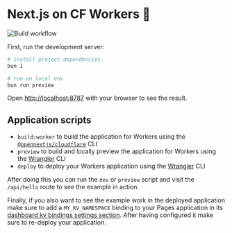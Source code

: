 # Next.js on CF Workers 🎉

![Build workflow](https://github.com/golamrabbiazad/cf-workers-nextjs/actions/workflows/ci.yml/badge.svg)

First, run the development server:

```bash
# install project dependencies.
bun i

# run on local env
bun run preview
```

Open [http://localhost:8787](http://localhost:8787) with your browser to see the result.

## Application scripts

- `build:worker` to build the application for Workers using the [`@opennextjs/cloudflare`](https://github.com/opennextjs/opennextjs-cloudflare) CLI
- `preview` to build and locally preview the application for Workers using the [Wrangler](https://developers.cloudflare.com/workers/wrangler/) CLI
- `deploy` to deploy your Workers application using the [Wrangler](https://developers.cloudflare.com/workers/wrangler/) CLI

After doing this you can run the `dev` or `preview` script and visit the `/api/hello` route to see the example in action.

Finally, if you also want to see the example work in the deployed application make sure to add a `MY_KV_NAMESPACE` binding to your Pages application in its [dashboard kv bindings settings section](https://dash.cloudflare.com/?to=/:account/pages/view/:pages-project/settings/functions#kv_namespace_bindings_section). After having configured it make sure to re-deploy your application.
